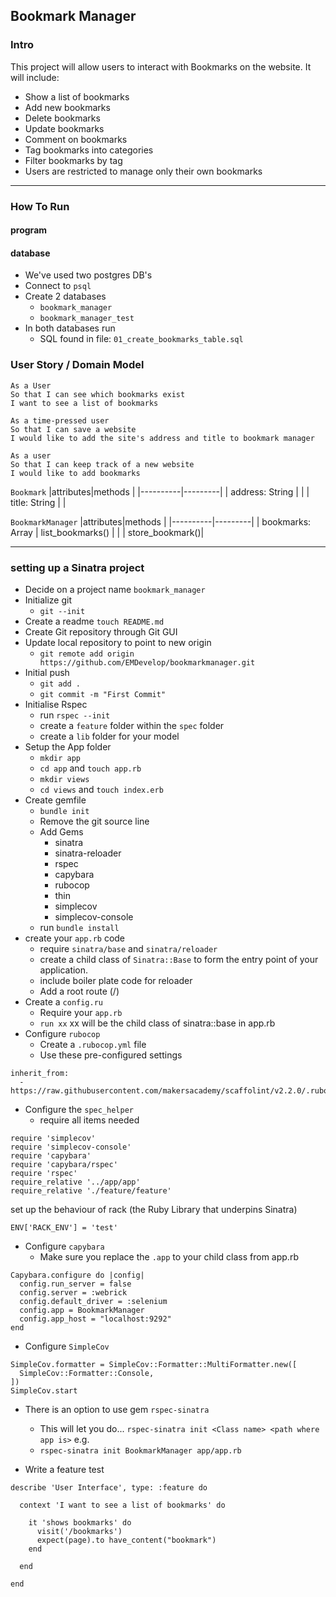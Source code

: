 ## Bookmark Manager

### Intro

This project will allow users to interact with Bookmarks on the website. It will include:

- Show a list of bookmarks
- Add new bookmarks
- Delete bookmarks
- Update bookmarks
- Comment on bookmarks
- Tag bookmarks into categories
- Filter bookmarks by tag
- Users are restricted to manage only their own bookmarks

---

### How To Run

#### program

#### database

- We've used two postgres DB's
- Connect to `psql`
- Create 2 databases
  - `bookmark_manager`
  - `bookmark_manager_test`
- In both databases run
  - SQL found in file: `01_create_bookmarks_table.sql`

### User Story / Domain Model

```
As a User
So that I can see which bookmarks exist
I want to see a list of bookmarks
```

```
As a time-pressed user
So that I can save a website
I would like to add the site's address and title to bookmark manager
```

```
As a user
So that I can keep track of a new website
I would like to add bookmarks
```

`Bookmark`
|attributes|methods |
|----------|---------|
| address: String | |
| title: String | |

`BookmarkManager`
|attributes|methods |
|----------|---------|
| bookmarks: Array | list_bookmarks() |
| | store_bookmark()|

---

### setting up a Sinatra project

- Decide on a project name `bookmark_manager`
- Initialize git
  - `git --init`
- Create a readme `touch README.md`
- Create Git repository through Git GUI
- Update local repository to point to new origin
  - `git remote add origin https://github.com/EMDevelop/bookmarkmanager.git`
- Initial push
  - `git add .`
  - `git commit -m "First Commit"`
- Initialise Rspec
  - run `rspec --init`
  - create a `feature` folder within the `spec` folder
  - create a `lib` folder for your model
- Setup the App folder
  - `mkdir app`
  - `cd app` and `touch app.rb`
  - `mkdir views`
  - `cd views` and `touch index.erb`
- Create gemfile
  - `bundle init`
  - Remove the git source line
  - Add Gems
    - sinatra
    - sinatra-reloader
    - rspec
    - capybara
    - rubocop
    - thin
    - simplecov
    - simplecov-console
  - run `bundle install`
- create your `app.rb` code
  - require `sinatra/base` and `sinatra/reloader`
  - create a child class of `Sinatra::Base` to form the entry point of your application.
  - include boiler plate code for reloader
  - Add a root route (/)
- Create a `config.ru`
  - Require your `app.rb`
  - `run xx` xx will be the child class of sinatra::base in app.rb
- Configure `rubocop`
  - Create a `.rubocop.yml` file
  - Use these pre-configured settings

```
inherit_from:
  - https://raw.githubusercontent.com/makersacademy/scaffolint/v2.2.0/.rubocop.yml
```

- Configure the `spec_helper`
  - require all items needed

```
require 'simplecov'
require 'simplecov-console'
require 'capybara'
require 'capybara/rspec'
require 'rspec'
require_relative '../app/app'
require_relative './feature/feature'

```

set up the behaviour of rack (the Ruby Library that underpins Sinatra)

```
ENV['RACK_ENV'] = 'test'
```

- Configure `capybara`
  - Make sure you replace the `.app` to your child class from app.rb

```
Capybara.configure do |config|
  config.run_server = false
  config.server = :webrick
  config.default_driver = :selenium
  config.app = BookmarkManager
  config.app_host = "localhost:9292"
end
```

- Configure `SimpleCov`

```
SimpleCov.formatter = SimpleCov::Formatter::MultiFormatter.new([
  SimpleCov::Formatter::Console,
])
SimpleCov.start
```

- There is an option to use gem `rspec-sinatra`

  - This will let you do... `rspec-sinatra init <Class name> <path where app is>` e.g.
  - `rspec-sinatra init BookmarkManager app/app.rb`

- Write a feature test

```
describe 'User Interface', type: :feature do

  context 'I want to see a list of bookmarks' do

    it 'shows bookmarks' do
      visit('/bookmarks')
      expect(page).to have_content("bookmark")
    end

  end

end
```

